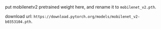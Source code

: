put mobilenetv2 pretrained weight here, and rename it to `mobilenet_v2.pth`.

download url: `https://download.pytorch.org/models/mobilenet_v2-b0353104.pth`.
